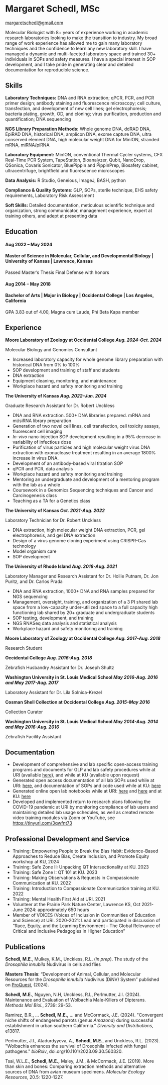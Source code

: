 # Margaret Schedl, MSc

[margaretschedl@gmail.com](mailto:margaretschedl@gmail.com) 

Molecular Biologist with 8+ years of experience working in academic research laboratories looking to make the transition to industry. My broad range of work experience has allowed me to gain many laboratory techniques and the confidence to learn any new laboratory skill. I have managed a dynamic and multi-faceted laboratory space and trained 30+ individuals in SOPs and safety measures. I have a special interest in SOP development, and I take pride in generating clear and detailed documentation for reproducible science.

## Skills

**Laboratory Techniques:** DNA and RNA extraction; qPCR, PCR, and PCR primer design; antibody staining and fluorescence microscopy; cell culture, transfection, and development of new cell lines; gel electrophoresis; bacteria plating, growth, OD, and cloning; virus purification, production and quantification; DNA sequencing

**NGS Library Preparation Methods:** Whole genome DNA, ddRAD DNA, EpiRAD DNA, historical DNA, amplicon DNA, exome capture DNA, ultra conserved element DNA, high molecular weight DNA for MinION, stranded mRNA, miRNA/piRNA

**Laboratory Equipment:** MinION, conventional Thermal Cycler systems, CFX Real-Time PCR System, TapeStation, Bioanalyzer, Qubit, NanoDrop, QSonica, Covaris Sonicator, BluePippin and PippinPrep, Biosafety cabinet, ultracentrifuge, brightfield and fluorescence microscopes

**Data Analysis:** R Studio, Geneious, ImageJ, BASH, python

**Compliance & Quality Systems**: GLP, SOPs, sterile technique, EHS safety requirements, Laboratory Risk Assessment

**Soft Skills:** Detailed documentation, meticulous scientific technique and organization, strong communicator, management experience, expert at training others, and adept at presenting data

## Education

#### Aug 2022 – May 2024

#### Master of Science in Molecular, Cellular, and Developmental Biology | University of Kansas | Lawrence, Kansas

Passed Master’s Thesis Final Defense with honors

#### Aug 2014 – May 2018

#### Bachelor of Arts | Major in Biology | Occidental College | Los Angeles, California

GPA 3.83 out of 4.00, Magna cum Laude, Phi Beta Kapa member

## Experience

**Moore Laboratory of Zoology at Occidental College _Aug. 2024-Oct. 2024_**

Molecular Biology and Genomics Consultant

- Increased laboratory capacity for whole genome library preparation with historical DNA from 0% to 100%
- SOP development and training of staff and students
- DNA extraction 
- Equipment cleaning, monitoring, and maintenance
- Workplace hazard and safety monitoring and training


**The University of Kansas _Aug. 2022–Jun. 2024_**

Graduate Research Assistant for Dr. Robert Unckless

- DNA and RNA extraction. 500+ DNA libraries prepared. mRNA and mi/siRNA library preparation
- Generation of two novel cell lines, cell transfection, cell toxicity assays, fluorescent cell imaging
- _In-vivo_ nano-injection SOP development resulting in a 95% decrease in variability of infectious dose
- Purification of virus particles and high molecular weight virus DNA extraction with exonuclease treatment resulting in an average 1800% increase in virus DNA. 
- Development of an antibody-based viral titration SOP
- qPCR and PCR, data analysis
- Workplace hazard and safety monitoring and training
- Mentoring an undergraduate and development of a mentoring program with the lab as a whole
- Coursework in a Genomics Sequencing techniques and Cancer and Carcinogenesis class
- Teaching as a TA for a Genetics class

**The University of Kansas _Oct. 2021-Aug. 2022_**

Laboratory Technician for Dr. Robert Unckless

- DNA extraction, high molecular weight DNA extraction, PCR, gel electrophoresis, and gel DNA extraction
- Design of a virus genome cloning experiment using CRISPR-Cas technology
- Model organism care
- SOP development

**The University of Rhode Island _Aug. 2018-Aug. 2021_**

Laboratory Manager and Research Assistant for Dr. Hollie Putnam, Dr. Jon Puritz, and Dr. Carlos Prada

- DNA and RNA extraction, 1000+ DNA and RNA samples prepared for NGS sequencing
- Management, oversight, training, and organization of a 3 PI shared lab space from a low-capacity under-utilized space to a full capacity high functioning lab shared by 20+ graduate and undergraduate students
- SOP testing, development, and training
- NGS RNASeq data analysis and statistical analysis
- Workplace hazard and safety monitoring and training

**Moore Laboratory of Zoology at Occidental College _Aug. 2017-Aug. 2018_**

Research Student

**Occidental College _Aug. 2016-Aug. 2018_**

Zebrafish Husbandry Assistant for Dr. Joseph Shultz

**Washington University in St. Louis Medical School _May 2016-Aug. 2016 and May 2017-Aug. 2017_**

Laboratory Assistant for Dr. Lila Solnica-Krezel

**Cosman Shell Collection at Occidental College** **_Aug. 2015-May 2016_**

Collection Curator

**Washington University in St. Louis Medical School _May 2014-Aug. 2014 and May 2016-Aug. 2016_**

Zebrafish Facility Assistant

## Documentation

- Development of comprehensive and lab specific open-access training programs and documents for GLP and lab safety procedures while at URI (available [here](https://github.com/meschedl/PPP-Lab-Resources/tree/master/Lab_Safety_and_Training)), and while at KU (available upon request)
- Generated open access documentation of all lab SOPs used while at URI: [here](https://github.com/meschedl/PPP-Lab-Resources/tree/master/Protocols_and_Lab_Resources), and documentation of SOPs and code used while at KU: [here](https://github.com/meschedl/Unckless_Lab_Resources/tree/main/protocols)
- Generated online open lab notebooks while at URI: [here](https://meschedl.github.io/MESPutnam_Open_Lab_Notebook/) and [here](https://meschedl.github.io/MES_Puritz_Lab_Notebook/) and at KU: [here](https://meschedl.github.io/Unckless-Lab-Notebook-Maggie/)
- Developed and implemented return to research plans following the COVID-19 pandemic at URI by monitoring compliance of lab users and maintaining detailed lab usage schedules, as well as created remote video training modules via Zoom or YouTube, see <https://tinyurl.com/3qwfnt73>

## Professional Development and Service

- Training: Empowering People to Break the Bias Habit: Evidence-Based Approaches to Reduce Bias, Create Inclusion, and Promote Equity workshop at KU, 2024
- Training: Safe Zone II: Unpacking QT Intersectionality at KU. 2023
- Training: Safe Zone I: QT 101 at KU. 2023
- Training: Making Observations & Requests in Compassionate Communication at KU. 2022
- Training: Introduction to Compassionate Communication training at KU. 2022
- Training: Mental Health First Aid at URI. 2021
- Volunteer at the Prairie Park Nature Center, Lawrence KS, Oct 2021-June 2024: approximately 650 hours
- Member of VOICES (Voices of Inclusion in Communities of Education and Science) at URI. 2020-2021: Lead and participated in discussion of “Race, Equity, and the Learning Environment – The Global Relevance of Critical and Inclusive Pedagogies in Higher Education”

## Publications

**Schedl, M.E**., Mulkey, K.M., Unckless, R.L. (_in prep_). The study of the _Drosophila innubila_ Nudivirus in cells and flies

**Masters Thesis**: “Development of Animal, Cellular, and Molecular Resources for the _Drosophila innubila_ Nudivirus (DiNV) System” published on [ProQuest](https://www.proquest.com/docview/3069499381/previewPDF/43E178A044904029PQ/1?accountid=12935&sourcetype=Dissertations%20&%20Theses), (2024).

**Schedl, M.E.**, Nguyen, N.H, Unckless, R.L, Perlmutter, J.I. (2024). Maintenance and Evaluation of Wolbachia Male-Killers of Dipterans. _Methods Mol Biol._, 2739: 29-53.

Ramirez, B.R., … **Schedl, M.E.,** … and McCormack, J.E. (2024). "Convergent niche shifts of endangered parrots (genus _Amazona_) during successful establishment in urban southern California." _Diversity and Distributions_, e13817.

Perlmutter, J.I., Atadurdyyeva, A., **Schedl, M.E.**, and Unckless, R.L. (2023). "Wolbachia enhances the survival of Drosophila infected with fungal pathogens." _bioRxiv_, doi.org/10.1101/2023.09.30.560320.

Tsai, W.L.E., **Schedl, M.E.,** Maley, J.M., & McCormack, J.E. (2019). More than skin and bones: Comparing extraction methods and alternative sources of DNA from avian museum specimens. _Molecular Ecology Resources_, 20.5: 1220-1227.